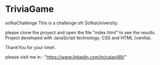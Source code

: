 # TriviaGame
sofkaChallenge
This is a challenge ofr SofkaUniversity.

please clone the proyect and open the file "index.html" to see the results. 
Project developed with JavaScript technology. CSS and HTML (vanilla).

ThankYou for your time!.

please visit me in : "https://www.linkedin.com/in/cajavi89/"
